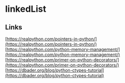 # linkedList








## Links  

[https://realpython.com/pointers-in-python/](https://realpython.com/pointers-in-python/) 
[https://realpython.com/python-memory-management/](https://realpython.com/python-memory-management/)  
[https://realpython.com/primer-on-python-decorators/](https://realpython.com/primer-on-python-decorators/)   
[https://dbader.org/blog/python-ctypes-tutorial](https://dbader.org/blog/python-ctypes-tutorial)  
